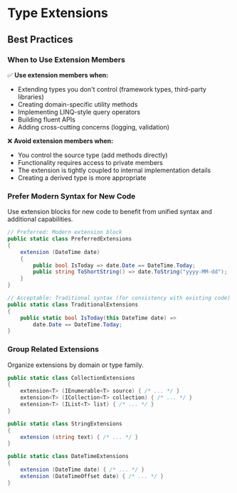 # Type Extensions
## Best Practices

### When to Use Extension Members

✅ **Use extension members when:**
- Extending types you don't control (framework types, third-party libraries)
- Creating domain-specific utility methods
- Implementing LINQ-style query operators
- Building fluent APIs
- Adding cross-cutting concerns (logging, validation)

❌ **Avoid extension members when:**
- You control the source type (add methods directly)
- Functionality requires access to private members
- The extension is tightly coupled to internal implementation details
- Creating a derived type is more appropriate

### Prefer Modern Syntax for New Code

Use extension blocks for new code to benefit from unified syntax and additional capabilities.

```csharp
// Preferred: Modern extension block
public static class PreferredExtensions
{
    extension (DateTime date)
    {
        public bool IsToday => date.Date == DateTime.Today;
        public string ToShortString() => date.ToString("yyyy-MM-dd");
    }
}

// Acceptable: Traditional syntax (for consistency with existing code)
public static class TraditionalExtensions
{
    public static bool IsToday(this DateTime date) => 
        date.Date == DateTime.Today;
}
```

### Group Related Extensions

Organize extensions by domain or type family.

```csharp
public static class CollectionExtensions
{
    extension<T> (IEnumerable<T> source) { /* ... */ }
    extension<T> (ICollection<T> collection) { /* ... */ }
    extension<T> (IList<T> list) { /* ... */ }
}

public static class StringExtensions
{
    extension (string text) { /* ... */ }
}

public static class DateTimeExtensions
{
    extension (DateTime date) { /* ... */ }
    extension (DateTimeOffset date) { /* ... */ }
}
```
